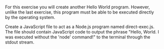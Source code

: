 For this exercise you will create another Hello World program. However, unlike the last exercise, this program must be able to be executed directly by the operating system.

Create a JavaScript file to act as a Node.js program named direct-exec.js. The file should contain JavaScript code to output the phrase "Hello, World. I was executed without the 'node' command!" to the terminal through the stdout stream.


